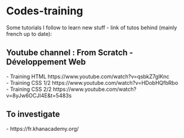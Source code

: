 # Codes-training
Some tutorials I follow to learn new stuff - link of tutos behind (mainly french up to date):

<h2>Youtube channel : From Scratch - Développement Web</h2>
- Training HTML https://www.youtube.com/watch?v=qsbkZ7gIKnc
<br>
- Training CSS 1/2 https://www.youtube.com/watch?v=HDobHQfbRbo
<br>
- Training CSS 2/2 https://www.youtube.com/watch?v=8yJw6OCJI4E&t=5483s

<h2>To investigate</h2>
- https://fr.khanacademy.org/
